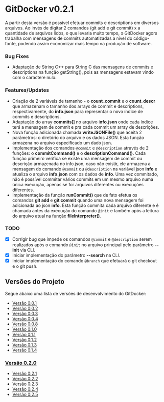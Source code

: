 <a name="title"></a>
# GitDocker v0.2.1

A partir desta versão é possível efetuar commits e descriptions em diversos arquivos. Ao invés de digitar 2 comandos (git add e git commit) x a quantidade de arquivos lidos, o que levaria muito tempo, o GitDocker agora trabalha com mensagens de commits automatizadas a nível do código-fonte, podendo assim economizar mais tempo na produção de software.

### Bug Fixes

* Adaptação de String C++ para String C das mensagens de commits e descriptions na função getString(), pois as mensagens estavam vindo com o caractere nulo.

### Features/Updates

* Criação de 2 variáveis de tamanho - o **count_commit** e o **count_descr** que armazenam o tamanho dos arrays de commit e descriptions, respectivamente, do **info.json** para representar o novo índice de commits e descriptions.
* Adaptação do array **commits[]** no arquivo **info.json** onde cada índice terá a mensagem de commit e pra cada commit um array de descrições.
* Nova função adicionada chamada **writeJSONFile()** que aceita 2 parâmetros: o diretório do arquivo e os dados JSON. Esta função armazena no arquivo especificado um dado json.
* Implementação dos comandos `@commit` e `@description` através de 2 funções: o **commitCommand()** e o **descriptionCommand()**. Cada função primeiro verifica se existe uma mensagem de commit ou descrição armazenada no info.json, caso não existir, ele armazena a mensagem do comando `@commit` ou `@description` na variável json **info** e atualiza o arquivo **info.json** com os dados de **info**. Uma vez commitado, não é possível commitar vários commits em um mesmo arquivo numa única execução, apenas se for arquivos diferentes ou execuções diferentes.
* Implementação da função **runCommit()** que de fato efetua os comandos **git add** e **git commit** quando uma nova mensagem foi adicionada ao json **info**. Esta função commita cada arquivo diferente e é chamada antes da execução do comando `@init` e também após a leitura do arquivo atual na função **fileInterpreter()**.

### TODO

- [x] Corrigir bug que impede os comandos `@commit` e `@description` serem realizados após o comando `@init` no arquivo principal pelo parâmetro **--init** via CLI.
- [x]  Iniciar implementação do parâmetro **--search** na CLI.
- [x]  Iniciar implementação do comando `@branch` que efetuará o git checkout e o git push.

## Versões do Projeto

Segue abaixo uma lista de versões de desenvolvimento do GitDocker:

* <a href="https://github.com/FrancisBFTC/gitdocker/tree/gitdocker-v0.0.1#title"> Versão 0.0.1 </a>
* <a href="https://github.com/FrancisBFTC/gitdocker/tree/gitdocker-v0.0.2#title"> Versão 0.0.2 </a>
* <a href="https://github.com/FrancisBFTC/gitdocker/tree/gitdocker-v0.0.3#title"> Versão 0.0.3 </a>
* <a href="https://github.com/FrancisBFTC/gitdocker/tree/gitdocker-v0.0.4#title"> Versão 0.0.4 </a>
* <a href="https://github.com/FrancisBFTC/gitdocker/tree/gitdocker-v0.0.8#title"> Versão 0.0.8 </a>
* <a href="https://github.com/FrancisBFTC/gitdocker/tree/gitdocker-v0.1.0#title"> Versão 0.1.0 </a>
* <a href="https://github.com/FrancisBFTC/gitdocker/tree/gitdocker-v0.1.1#title"> Versão 0.1.1 </a>
* <a href="https://github.com/FrancisBFTC/gitdocker/tree/gitdocker-v0.1.2#title"> Versão 0.1.2 </a>
* <a href="https://github.com/FrancisBFTC/gitdocker/tree/gitdocker-v0.1.3#title"> Versão 0.1.3 </a>
* <a href="https://github.com/FrancisBFTC/gitdocker/tree/gitdocker-v0.1.4#title"> Versão 0.1.4 </a>

### <a href="https://github.com/FrancisBFTC/gitdocker/tree/gitdocker-v0.2.0#title"> Versão 0.2.0 </a>

* <a href="https://github.com/FrancisBFTC/gitdocker/tree/gitdocker-v0.2.1#title"> Versão 0.2.1 </a>
* <a href="https://github.com/FrancisBFTC/gitdocker/tree/gitdocker-v0.2.2#title"> Versão 0.2.2 </a>
* <a href="https://github.com/FrancisBFTC/gitdocker/tree/gitdocker-v0.2.3#title"> Versão 0.2.3 </a>
* <a href="https://github.com/FrancisBFTC/gitdocker/tree/gitdocker-v0.2.4#title"> Versão 0.2.4 </a>
* <a href="https://github.com/FrancisBFTC/gitdocker/tree/gitdocker-v0.2.5#title"> Versão 0.2.5 </a>

